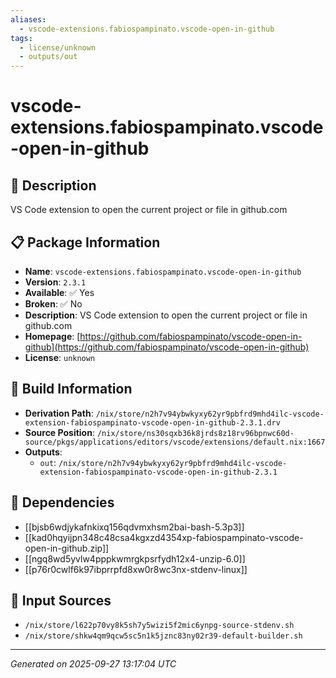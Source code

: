 ```yaml
---
aliases:
  - vscode-extensions.fabiospampinato.vscode-open-in-github
tags:
  - license/unknown
  - outputs/out
---
```


# vscode-extensions.fabiospampinato.vscode-open-in-github

## 📝 Description

VS Code extension to open the current project or file in github.com

## 📋 Package Information

- **Name**: `vscode-extensions.fabiospampinato.vscode-open-in-github`
- **Version**: `2.3.1`
- **Available**: ✅ Yes
- **Broken**: ✅ No
- **Description**: VS Code extension to open the current project or file in github.com
- **Homepage**: [https://github.com/fabiospampinato/vscode-open-in-github](https://github.com/fabiospampinato/vscode-open-in-github)
- **License**: `unknown`

## 🔧 Build Information

- **Derivation Path**: `/nix/store/n2h7v94ybwkyxy62yr9pbfrd9mhd4ilc-vscode-extension-fabiospampinato-vscode-open-in-github-2.3.1.drv`
- **Source Position**: `/nix/store/ns30sqxb36k8jrds8z18rv96bpnwc60d-source/pkgs/applications/editors/vscode/extensions/default.nix:1667`
- **Outputs**:
  - `out`:  `/nix/store/n2h7v94ybwkyxy62yr9pbfrd9mhd4ilc-vscode-extension-fabiospampinato-vscode-open-in-github-2.3.1`

## 🔗 Dependencies

- [[bjsb6wdjykafnkixq156qdvmxhsm2bai-bash-5.3p3]]
- [[kad0hqyijpn348c48csa4kgxzd4354xp-fabiospampinato-vscode-open-in-github.zip]]
- [[ngq8wd5yvlw4pppkwmrgkpsrfydh12x4-unzip-6.0]]
- [[p76r0cwlf6k97ibprrpfd8xw0r8wc3nx-stdenv-linux]]

## 📁 Input Sources

- `/nix/store/l622p70vy8k5sh7y5wizi5f2mic6ynpg-source-stdenv.sh`
- `/nix/store/shkw4qm9qcw5sc5n1k5jznc83ny02r39-default-builder.sh`

---
*Generated on 2025-09-27 13:17:04 UTC*
